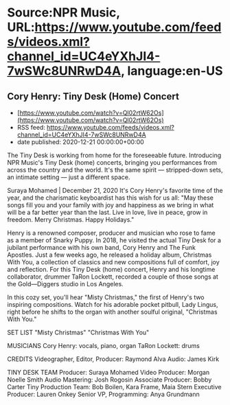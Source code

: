 # Source:NPR Music, URL:https://www.youtube.com/feeds/videos.xml?channel_id=UC4eYXhJI4-7wSWc8UNRwD4A, language:en-US

## Cory Henry: Tiny Desk (Home) Concert
 - [https://www.youtube.com/watch?v=Ql02rtW62Os](https://www.youtube.com/watch?v=Ql02rtW62Os)
 - RSS feed: https://www.youtube.com/feeds/videos.xml?channel_id=UC4eYXhJI4-7wSWc8UNRwD4A
 - date published: 2020-12-21 00:00:00+00:00

The Tiny Desk is working from home for the foreseeable future. Introducing NPR Music's Tiny Desk (home) concerts, bringing you performances from across the country and the world. It's the same spirit — stripped-down sets, an intimate setting — just a different space.

Suraya Mohamed | December 21, 2020
It's Cory Henry's favorite time of the year, and the charismatic keyboardist has this wish for us all: "May these songs fill you and your family with joy and happiness as we bring in what will be a far better year than the last. Live in love, live in peace, grow in freedom. Merry Christmas. Happy Holidays."

Henry is a renowned composer, producer and musician who rose to fame as a member of Snarky Puppy. In 2018, he visited the actual Tiny Desk for a jubilant performance with his own band, Cory Henry and The Funk Apostles. Just a few weeks ago, he released a holiday album, Christmas With You, a collection of classics and new compositions full of comfort, joy and reflection. For this Tiny Desk (home) concert, Henry and his longtime collaborator, drummer TaRon Lockett, recorded a couple of those songs at the Gold—Diggers studio in Los Angeles.

In this cozy set, you'll hear "Misty Christmas," the first of Henry's two inspiring compositions. Watch for his adorable pocket pitbull, Lady Lingus, right before he shifts to the organ with another soulful original, "Christmas With You."

SET LIST
"Misty Christmas"
"Christmas With You"

MUSICIANS
Cory Henry: vocals, piano, organ
TaRon Lockett: drums

CREDITS
Videographer, Editor, Producer: Raymond Alva
Audio: James Kirk

TINY DESK TEAM
Producer: Suraya Mohamed
Video Producer: Morgan Noelle Smith
Audio Mastering: Josh Rogosin
Associate Producer: Bobby Carter
Tiny Production Team: Bob Boilen, Kara Frame, Maia Stern
Executive Producer: Lauren Onkey
Senior VP, Programming: Anya Grundmann


